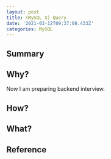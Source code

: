 ```yaml
---
layout: post
title: (MySQL X) Query
date: '2021-03-12T09:37:08.433Z'
categories: MySQL
---
```


## Summary

## Why?
Now I am preparing backend interview.

## How?



## What?

## Reference
